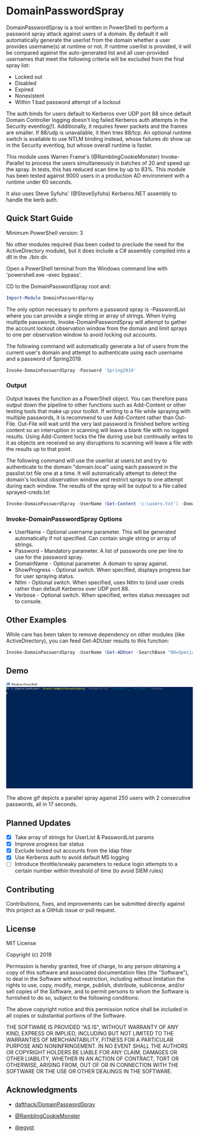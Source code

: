 # DomainPasswordSpray

DomainPasswordSpray is a tool written in PowerShell to perform a password spray attack against users of a domain. By default it will automatically generate the userlist from the domain whether a user provides username(s) at runtime or not. If runtime userlist is provided, it will be compared against the auto-generated list and all user-provided usernames that meet the following criteria will be excluded from the final spray list:

- Locked out
- Disabled
- Expired
- Nonexistent
- Within 1 bad password attempt of a lockout

The auth binds for users default to Kerberos over UDP port 88 since default Domain Controller logging doesn't log failed Kerberos auth attempts in the Security eventlog(!). Additionally, it requires fewer packets and the frames are smaller. If 88/udp is unavailable, it then tries 88/tcp. An optional runtime switch is available to use NTLM binding instead, whose failures _do_ show up in the Security eventlog, but whose overall runtime is faster.

This module uses Warren Frame's (@RamblingCookieMonster) Invoke-Parallel to process the users simultaneously in batches of 20 and speed up the spray. In tests, this has reduced scan time by up to 83%. This module has been tested against 9000 users in a production AD environment with a runtime under 60 seconds.

It also uses Steve Syfuhs' (@SteveSyfuhs) Kerberos.NET assembly to handle the kerb auth.

## Quick Start Guide

Minimum PowerShell version: 3

No other modules required (has been coded to preclude the need for the ActiveDirectory module), but it does include a C# assembly compiled into a dll in the ./bin dir.

Open a PowerShell terminal from the Windows command line with 'powershell.exe -exec bypass'.

CD to the DomainPasswordSpray root and:

```PowerShell
Import-Module DomainPasswordSpray
```

The only option necessary to perform a password spray is -PasswordList where you can provide a single string or array of strings. When trying multiptle passwords, Invoke-DomainPasswordSpray will attempt to gather the account lockout observation window from the domain and limit sprays to one per observation window to avoid locking out accounts.

The following command will automatically generate a list of users from the current user's domain and attempt to authenticate using each username and a password of Spring2019.

```PowerShell
Invoke-DomainPasswordSpray -Password 'Spring2019'
```

### Output

Output leaves the function as a PowerShell object. You can therefore pass output down the pipeline to other functions such as Add-Content or other testing tools that make up your toolkit. If writing to a file while spraying with multiple passwords, it is recommend to use Add-Content rather than Out-File. Out-File will wait until the very last password is finished before writing content so an interruption in scanning will leave a blank file with no logged results. Using Add-Content locks the file during use but continually writes to it as objects are received so any disruptions to scanning will leave a file with the results up to that point.

The following command will use the userlist at users.txt and try to authenticate to the domain "domain.local" using each password in the passlist.txt file one at a time. It will automatically attempt to detect the domain's lockout observation window and restrict sprays to one attempt during each window. The results of the spray will be output to a file called sprayed-creds.txt

```PowerShell
Invoke-DomainPasswordSpray -UserName (Get-Content 'c:\users.txt') -DomainName 'domain.local' -Password (Get-Content '.\passlist.txt') | Add-Content 'sprayed-creds.txt'
```

### Invoke-DomainPasswordSpray Options

- UserName          - Optional username parameter. This will be generated automatically if not specified. Can contain single string or array of strings.
- Password          - Mandatory parameter. A list of passwords one per line to use for the password spray.
- DomainName        - Optional parameter. A domain to spray against.
- ShowProgress      - Optional switch. When specified, displays progress bar for user spraying status.
- Ntlm              - Optional switch. When specified, uses Ntlm to bind user creds rather than default Kerberos over UDP port 88.
- Verbose           - Optional switch. When specified, writes status messages out to console.

## Other Examples

While care has been taken to remove dependency on other modules (like ActiveDirectory), you can feed Get-ADUser results to this function:

```PowerShell
Invoke-DomainPasswordSpray -UserName (Get-ADUser -SearchBase "OU=Special,OU=Accounts,DC=domain,DC=local" -Filter * | Select -Expand SamAccountName) -Password 'Fall2019'
```

## Demo

![alt text](images/pwspray-demo449.gif "Animated gif demo")

The above gif depicts a parallel spray against 250 users with 2 consecutive passwords, all in 17 seconds.

## Planned Updates

- [x] Take array of strings for UserList & PasswordList params
- [x] Improve progress bar status
- [x] Exclude locked out accounts from the ldap filter
- [x] Use Kerberos auth to avoid default MS logging
- [ ] Introduce throttle/sneaky parameters to reduce login attempts to a certain number within threshold of time (to avoid SIEM rules)

## Contributing

Contributions, fixes, and improvements can be submitted directly against this project as a GitHub issue or pull request.

## License

MIT License

Copyright (c) 2019

Permission is hereby granted, free of charge, to any person obtaining a copy
of this software and associated documentation files (the "Software"), to deal
in the Software without restriction, including without limitation the rights
to use, copy, modify, merge, publish, distribute, sublicense, and/or sell
copies of the Software, and to permit persons to whom the Software is
furnished to do so, subject to the following conditions:

The above copyright notice and this permission notice shall be included in all
copies or substantial portions of the Software.

THE SOFTWARE IS PROVIDED "AS IS", WITHOUT WARRANTY OF ANY KIND, EXPRESS OR
IMPLIED, INCLUDING BUT NOT LIMITED TO THE WARRANTIES OF MERCHANTABILITY,
FITNESS FOR A PARTICULAR PURPOSE AND NONINFRINGEMENT. IN NO EVENT SHALL THE
AUTHORS OR COPYRIGHT HOLDERS BE LIABLE FOR ANY CLAIM, DAMAGES OR OTHER
LIABILITY, WHETHER IN AN ACTION OF CONTRACT, TORT OR OTHERWISE, ARISING FROM,
OUT OF OR IN CONNECTION WITH THE SOFTWARE OR THE USE OR OTHER DEALINGS IN THE
SOFTWARE.

## Acknowledgments

- [dafthack/DomainPasswordSpray](https://github.com/dafthack/DomainPasswordSpray)

- [@RamblingCookieMonster](https://github.com/RamblingCookieMonster)

- [@egypt](https://github.com/egypt)
